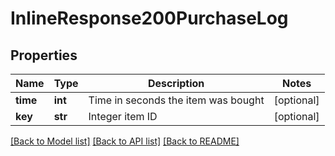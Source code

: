 # InlineResponse200PurchaseLog

## Properties
Name | Type | Description | Notes
------------ | ------------- | ------------- | -------------
**time** | **int** | Time in seconds the item was bought | [optional] 
**key** | **str** | Integer item ID | [optional] 

[[Back to Model list]](../README.md#documentation-for-models) [[Back to API list]](../README.md#documentation-for-api-endpoints) [[Back to README]](../README.md)



